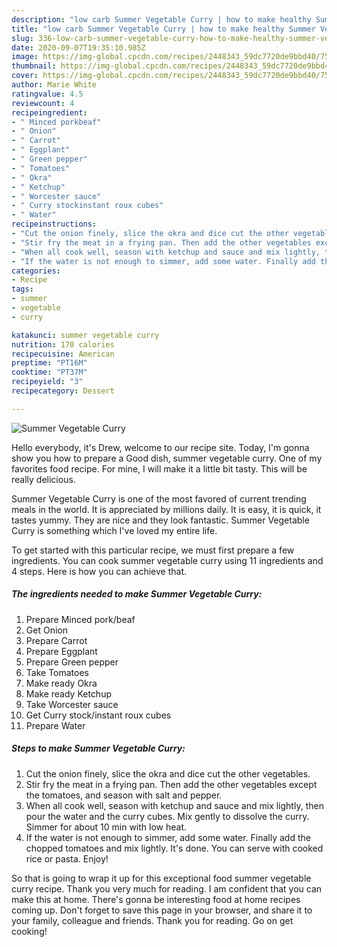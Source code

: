 ```yaml
---
description: "low carb Summer Vegetable Curry | how to make healthy Summer Vegetable Curry"
title: "low carb Summer Vegetable Curry | how to make healthy Summer Vegetable Curry"
slug: 336-low-carb-summer-vegetable-curry-how-to-make-healthy-summer-vegetable-curry
date: 2020-09-07T19:35:10.985Z
image: https://img-global.cpcdn.com/recipes/2448343_59dc7720de9bbd40/751x532cq70/summer-vegetable-curry-recipe-main-photo.jpg
thumbnail: https://img-global.cpcdn.com/recipes/2448343_59dc7720de9bbd40/751x532cq70/summer-vegetable-curry-recipe-main-photo.jpg
cover: https://img-global.cpcdn.com/recipes/2448343_59dc7720de9bbd40/751x532cq70/summer-vegetable-curry-recipe-main-photo.jpg
author: Marie White
ratingvalue: 4.5
reviewcount: 4
recipeingredient:
- " Minced porkbeaf"
- " Onion"
- " Carrot"
- " Eggplant"
- " Green pepper"
- " Tomatoes"
- " Okra"
- " Ketchup"
- " Worcester sauce"
- " Curry stockinstant roux cubes"
- " Water"
recipeinstructions:
- "Cut the onion finely, slice the okra and dice cut the other vegetables."
- "Stir fry the meat in a frying pan. Then add the other vegetables except the tomatoes, and season with salt and pepper."
- "When all cook well, season with ketchup and sauce and mix lightly, then pour the water and the curry cubes. Mix gently to dissolve the curry. Simmer for about 10 min with low heat."
- "If the water is not enough to simmer, add some water. Finally add the chopped tomatoes and mix lightly. It&#39;s done. You can serve with cooked rice or pasta. Enjoy!"
categories:
- Recipe
tags:
- summer
- vegetable
- curry

katakunci: summer vegetable curry 
nutrition: 170 calories
recipecuisine: American
preptime: "PT16M"
cooktime: "PT37M"
recipeyield: "3"
recipecategory: Dessert

---
```



![Summer Vegetable Curry](https://img-global.cpcdn.com/recipes/2448343_59dc7720de9bbd40/751x532cq70/summer-vegetable-curry-recipe-main-photo.jpg)

Hello everybody, it's Drew, welcome to our recipe site. Today, I'm gonna show you how to prepare a Good dish, summer vegetable curry. One of my favorites food recipe. For mine, I will make it a little bit tasty. This will be really delicious.



Summer Vegetable Curry is one of the most favored of current trending meals in the world. It is appreciated by millions daily. It is easy, it is quick, it tastes yummy. They are nice and they look fantastic. Summer Vegetable Curry is something which I've loved my entire life.


To get started with this particular recipe, we must first prepare a few ingredients. You can cook summer vegetable curry using 11 ingredients and 4 steps. Here is how you can achieve that.

<!--inarticleads1-->

##### The ingredients needed to make Summer Vegetable Curry:

1. Prepare  Minced pork/beaf
1. Get  Onion
1. Prepare  Carrot
1. Prepare  Eggplant
1. Prepare  Green pepper
1. Take  Tomatoes
1. Make ready  Okra
1. Make ready  Ketchup
1. Take  Worcester sauce
1. Get  Curry stock/instant roux cubes
1. Prepare  Water




<!--inarticleads2-->

##### Steps to make Summer Vegetable Curry:

1. Cut the onion finely, slice the okra and dice cut the other vegetables.
1. Stir fry the meat in a frying pan. Then add the other vegetables except the tomatoes, and season with salt and pepper.
1. When all cook well, season with ketchup and sauce and mix lightly, then pour the water and the curry cubes. Mix gently to dissolve the curry. Simmer for about 10 min with low heat.
1. If the water is not enough to simmer, add some water. Finally add the chopped tomatoes and mix lightly. It&#39;s done. You can serve with cooked rice or pasta. Enjoy!




So that is going to wrap it up for this exceptional food summer vegetable curry recipe. Thank you very much for reading. I am confident that you can make this at home. There's gonna be interesting food at home recipes coming up. Don't forget to save this page in your browser, and share it to your family, colleague and friends. Thank you for reading. Go on get cooking!
